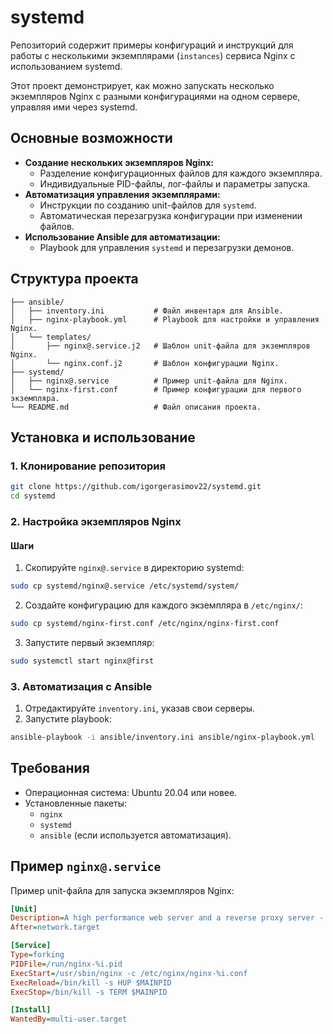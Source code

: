 # systemd

Репозиторий содержит примеры конфигураций и инструкций для работы с несколькими экземплярами (`instances`) сервиса Nginx с использованием systemd. 

Этот проект демонстрирует, как можно запускать несколько экземпляров Nginx с разными конфигурациями на одном сервере, управляя ими через systemd.

## Основные возможности
- **Создание нескольких экземпляров Nginx:**
  - Разделение конфигурационных файлов для каждого экземпляра.
  - Индивидуальные PID-файлы, лог-файлы и параметры запуска.
- **Автоматизация управления экземплярами:**
  - Инструкции по созданию unit-файлов для `systemd`.
  - Автоматическая перезагрузка конфигурации при изменении файлов.
- **Использование Ansible для автоматизации:**
  - Playbook для управления `systemd` и перезагрузки демонов.

## Структура проекта

```plaintext
├── ansible/
│   ├── inventory.ini           # Файл инвентаря для Ansible.
│   ├── nginx-playbook.yml      # Playbook для настройки и управления Nginx.
│   └── templates/
│       ├── nginx@.service.j2   # Шаблон unit-файла для экземпляров Nginx.
│       └── nginx.conf.j2       # Шаблон конфигурации Nginx.
├── systemd/
│   ├── nginx@.service          # Пример unit-файла для Nginx.
│   └── nginx-first.conf        # Пример конфигурации для первого экземпляра.
└── README.md                   # Файл описания проекта.
```

## Установка и использование
### 1. Клонирование репозитория
```bash
git clone https://github.com/igorgerasimov22/systemd.git
cd systemd
```
### 2. Настройка экземпляров Nginx
#### Шаги
1. Скопируйте ```nginx@.service``` в директорию systemd:
```bash
sudo cp systemd/nginx@.service /etc/systemd/system/
```
2. Создайте конфигурацию для каждого экземпляра в ```/etc/nginx/```:
```bash
sudo cp systemd/nginx-first.conf /etc/nginx/nginx-first.conf
```
3. Запустите первый экземпляр:
```bash
sudo systemctl start nginx@first
```

### 3. Автоматизация с Ansible
1. Отредактируйте ```inventory.ini```, указав свои серверы.
2. Запустите playbook:
```bash
ansible-playbook -i ansible/inventory.ini ansible/nginx-playbook.yml
```

## Требования
* Операционная система: Ubuntu 20.04 или новее.
* Установленные пакеты:
    * ```nginx```
    * ```systemd```
    * ```ansible``` (если используется автоматизация).

## Пример ```nginx@.service```
Пример unit-файла для запуска экземпляров Nginx:
```ini
[Unit]
Description=A high performance web server and a reverse proxy server - Instance %i
After=network.target

[Service]
Type=forking
PIDFile=/run/nginx-%i.pid
ExecStart=/usr/sbin/nginx -c /etc/nginx/nginx-%i.conf
ExecReload=/bin/kill -s HUP $MAINPID
ExecStop=/bin/kill -s TERM $MAINPID

[Install]
WantedBy=multi-user.target
```